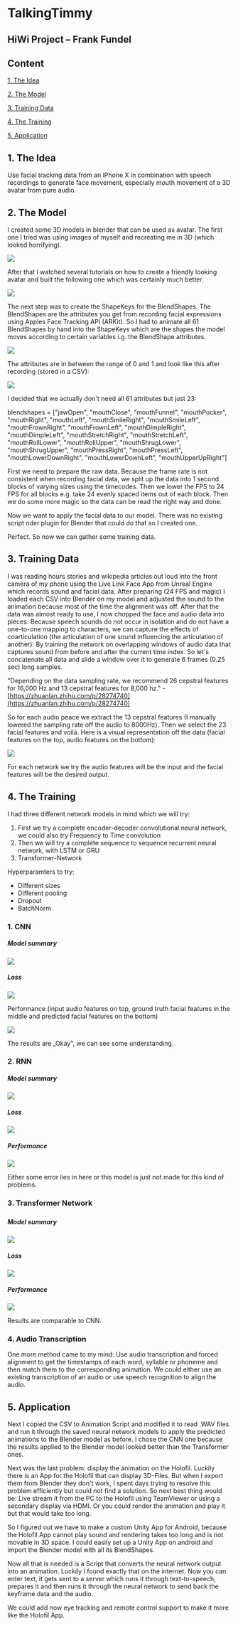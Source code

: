 
# TalkingTimmy
## HiWi Project – Frank Fundel

## Content

[1. The Idea](#_Toc79967239)

[2. The Model](#_Toc79967240)

[3. Training Data](#_Toc79967241)

[4. The Training](#_Toc79967242)

[5. Application](#_Toc79967247)

## 1. The Idea

Use facial tracking data from an iPhone X in combination with speech recordings to generate face movement, especially mouth movement of a 3D avatar from pure audio.

## 2. The Model

I created some 3D models in blender that can be used as avatar. The first one I tried was using images of myself and recreating me in 3D (which looked horrifying).

![](RackMultipart20210824-4-10gbpbr_html_e2fa675d2a842861.gif)

After that I watched several tutorials on how to create a friendly looking avatar and built the following one which was certainly much better.

![](RackMultipart20210824-4-10gbpbr_html_98335dcfac3667ed.png)

The next step was to create the ShapeKeys for the BlendShapes. The BlendShapes are the attributes you get from recording facial expressions using Apples Face Tracking API (ARKit). So I had to animate all 61 BlendShapes by hand into the ShapeKeys which are the shapes the model moves according to certain variables i.g. the BlendShape attributes.

![](RackMultipart20210824-4-10gbpbr_html_23821e4737c4012c.png)

The attributes are in between the range of 0 and 1 and look like this after recording (stored in a CSV):

![](RackMultipart20210824-4-10gbpbr_html_5fd7c82fec09a1ff.png)

I decided that we actually don&#39;t need all 61 attributes but just 23:

blendshapes = [&quot;jawOpen&quot;, &quot;mouthClose&quot;, &quot;mouthFunnel&quot;, &quot;mouthPucker&quot;, &quot;mouthRight&quot;, &quot;mouthLeft&quot;, &quot;mouthSmileRight&quot;, &quot;mouthSmileLeft&quot;, &quot;mouthFrownRight&quot;, &quot;mouthFrownLeft&quot;, &quot;mouthDimpleRight&quot;, &quot;mouthDimpleLeft&quot;, &quot;mouthStretchRight&quot;, &quot;mouthStretchLeft&quot;, &quot;mouthRollLower&quot;, &quot;mouthRollUpper&quot;, &quot;mouthShrugLower&quot;, &quot;mouthShrugUpper&quot;, &quot;mouthPressRight&quot;, &quot;mouthPressLeft&quot;, &quot;mouthLowerDownRight&quot;, &quot;mouthLowerDownLeft&quot;, &quot;mouthUpperUpRight&quot;]

First we need to prepare the raw data. Because the frame rate is not consistent when recording facial data, we split up the data into 1 second blocks of varying sizes using the timecodes. Then we lower the FPS to 24 FPS for all blocks e.g. take 24 evenly spaced items out of each block. Then we do some more magic so the data can be read the right way and done.

Now we want to apply the facial data to our model. There was no existing script oder plugin for Blender that could do that so I created one.

Perfect. So now we can gather some training data.

## 3. Training Data

I was reading hours stories and wikipedia articles out loud into the front camera of my phone using the Live Link Face App from Unreal Engine which records sound and facial data. After preparing (24 FPS and magic) I loaded each CSV into Blender on my model and adjusted the sound to the animation because most of the time the alignment was off. After that the data was almost ready to use, I now chopped the face and audio data into pieces. Because speech sounds do not occur in isolation and do not have a one-to-one mapping to characters, we can capture the effects of coarticulation (the articulation of one sound influencing the articulation of another). By training the network on overlapping windows of audio data that captures sound from before and after the current time index. So let&#39;s concatenate all data and slide a window over it to generate 6 frames (0.25 sec) long samples.

&quot;Depending on the data sampling rate, we recommend 26 cepstral features for 16,000 Hz and 13 cepstral features for 8,000 hz.&quot;  - [https://zhuanlan.zhihu.com/p/28274740](https://zhuanlan.zhihu.com/p/28274740)

So for each audio peace we extract the 13 cepstral features (I manually lowered the sampling rate off the audio to 8000Hz). Then we select the 23 facial features and voilà. Here is a visual representation off the data (facial features on the top, audio features on the bottom):

![](RackMultipart20210824-4-10gbpbr_html_12278fef918e3059.png)

For each network we try the audio features will be the input and the facial features will be the desired output.

## 4. The Training

I had three different network models in mind which we will try:

1. First we try a complete encoder-decoder convolutional neural network, we could also try Frequency to Time convolution
2. Then we will try a complete sequence to sequence recurrent neural network, with LSTM or GRU
3. Transformer-Network

Hyperparamters to try:

- Different sizes
- Different pooling
- Dropout
- BatchNorm

###

### 1. CNN

##### Model summary

![](RackMultipart20210824-4-10gbpbr_html_87f2cefbc00029ac.png)

##### Loss

![](RackMultipart20210824-4-10gbpbr_html_79c2bc272497fb7e.png)

Performance (input audio features on top, ground truth facial features in the middle and predicted facial features on the bottom)

![](RackMultipart20210824-4-10gbpbr_html_28cab97aac021ccf.png)

The results are „Okay&quot;, we can see some understanding.

### 2. RNN

##### Model summary

![](RackMultipart20210824-4-10gbpbr_html_6b622f5c2f793ec8.png)

##### Loss

![](RackMultipart20210824-4-10gbpbr_html_c9dc8b83a40e6a3e.png)

##### Performance

![](RackMultipart20210824-4-10gbpbr_html_e8cd88d4aa375f6c.png)

Either some error lies in here or this model is just not made for this kind of problems.

### 3. Transformer Network

#####

##### Model summary

![](RackMultipart20210824-4-10gbpbr_html_c5a9a8cacbb98a34.png)

##### Loss

![](RackMultipart20210824-4-10gbpbr_html_76a4ae2818b1c9a1.gif)

##### Performance

![](RackMultipart20210824-4-10gbpbr_html_14d2b0de094bb094.gif)

Results are comparable to CNN.

### 4. Audio Transcription

One more method came to my mind: Use audio transcription and forced alignment to get the timestamps of each word, syllable or phoneme and then match them to the corresponding animation. We could either use an existing transcription of an audio or use speech recognition to align the audio.

## 5. Application

Next I copied the CSV to Animation Script and modified it to read .WAV files and run it through the saved neural network models to apply the predicted animations to the Blender model as before. I chose the CNN one because the results applied to the Blender model looked better than the Transformer ones.

Next was the last problem: display the animation on the Holofil. Luckily there is an App for the Holofil that can display 3D-Files. But when I export them from Blender they don&#39;t work, I spent days trying to resolve this problem efficiently but could not find a solution. So next best thing would be: Live stream it from the PC to the Holofil using TeamViewer or using a secondary display via HDMI. Or you could render the animation and play it but that would take too long.

So I figured out we have to make a custom Unity App for Android, because the Holofil App cannot play sound and rendering takes too long and is not movable in 3D space. I could easily set up a Unity App on android and import the Blender model with all its BlendShapes.

Now all that is needed is a Script that converts the neural network output into an animation. Luckily I found exactly that on the internet. Now you can enter text, it gets sent to a server which runs it through text-to-speech, prepares it and then runs it through the neural network to send back the keyframe data and the audio.

We could add now eye tracking and remote control support to make it more like the Holofil App.
